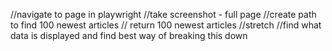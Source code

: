 //navigate to page in playwright
//take screenshot - full page
//create path to find 100 newest articles
// return 100 newest articles
//stretch
//find what data is displayed and find best way of breaking this down
